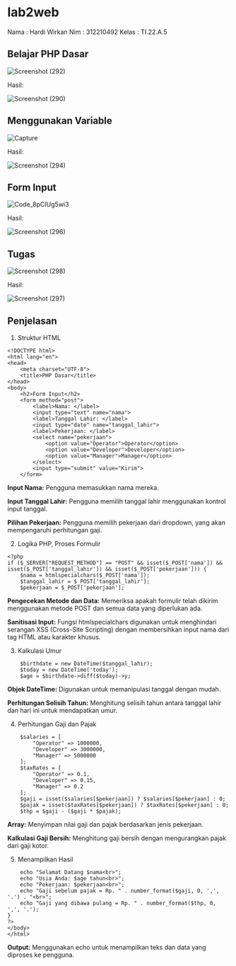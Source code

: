 # lab2web

Nama  : Hardi Wirkan 
Nim   : 312210492 
Kelas : TI.22.A.5

## Belajar PHP Dasar
![Screenshot (292)](https://github.com/Hardi219/Lab2_Web/assets/129932048/9ae86864-e568-4b3c-b524-4b2ef377d426)

Hasil:

![Screenshot (290)](https://github.com/Hardi219/Lab2_Web/assets/129932048/0ea12d5c-a7f7-44c7-8818-d0456ca4e22e)


## Menggunakan Variable
![Capture](https://github.com/Hardi219/Lab2_Web/assets/129932048/7664eb74-0cd9-4b80-ab03-6ab7757ac01f)

Hasil:

![Screenshot (294)](https://github.com/Hardi219/Lab2_Web/assets/129932048/9c700b08-8746-4e17-858e-4d60f59c6c69)


## Form Input
![Code_8pCIUg5wi3](https://github.com/steprtm/lab2web/assets/129705802/a06d70eb-ac57-499b-aa90-8adaeca21364)

Hasil:

![Screenshot (296)](https://github.com/Hardi219/Lab2_Web/assets/129932048/51b13854-6142-4742-aba6-c142cf303837)


## Tugas
![Screenshot (298)](https://github.com/Hardi219/Lab2_Web/assets/129932048/945e1743-25b1-48c8-8241-772986745072)

Hasil:

![Screenshot (297)](https://github.com/Hardi219/Lab2_Web/assets/129932048/692910ca-b685-4109-8717-f1d21970e0af)


## Penjelasan
1. Struktur HTML
```
<!DOCTYPE html>
<html lang="en">
<head>
    <meta charset="UTF-8">
    <title>PHP Dasar</title>
</head>
<body>
    <h2>Form Input</h2>
    <form method="post">
        <label>Nama: </label>
        <input type="text" name="nama">
        <label>Tanggal Lahir: </label>
        <input type="date" name="tanggal_lahir">
        <label>Pekerjaan: </label>
        <select name="pekerjaan">
            <option value="Operator">Operator</option>
            <option value="Developer">Developer</option>
            <option value="Manager">Manager</option>
        </select>
        <input type="submit" value="Kirim">
    </form>
```
**Input Nama:** Pengguna memasukkan nama mereka.

**Input Tanggal Lahir:** Pengguna memilih tanggal lahir menggunakan kontrol input tanggal.

**Pilihan Pekerjaan:** Pengguna memilih pekerjaan dari dropdown, yang akan mempengaruhi perhitungan gaji.

2. Logika PHP, Proses Formulir
```
<?php
if ($_SERVER["REQUEST_METHOD"] == "POST" && isset($_POST['nama']) && isset($_POST['tanggal_lahir']) && isset($_POST['pekerjaan'])) {
    $nama = htmlspecialchars($_POST['nama']);
    $tanggal_lahir = $_POST['tanggal_lahir'];
    $pekerjaan = $_POST['pekerjaan'];
```
**Pengecekan Metode dan Data:** Memeriksa apakah formulir telah dikirim menggunakan metode POST dan semua data yang diperlukan ada.

**Sanitisasi Input:** Fungsi htmlspecialchars digunakan untuk menghindari serangan XSS (Cross-Site Scripting) dengan membersihkan input nama dari tag HTML atau karakter khusus.

3. Kalkulasi Umur
```
    $birthdate = new DateTime($tanggal_lahir);
    $today = new DateTime('today');
    $age = $birthdate->diff($today)->y;
```
**Objek DateTime:** Digunakan untuk memanipulasi tanggal dengan mudah.

**Perhitungan Selisih Tahun:** Menghitung selisih tahun antara tanggal lahir dan hari ini untuk mendapatkan umur.

4. Perhitungan Gaji dan Pajak
```
    $salaries = [
        "Operator" => 1000000,
        "Developer" => 3000000,
        "Manager" => 5000000
    ];
    $taxRates = [
        "Operator" => 0.1,
        "Developer" => 0.15,
        "Manager" => 0.2
    ];
    $gaji = isset($salaries[$pekerjaan]) ? $salaries[$pekerjaan] : 0;
    $pajak = isset($taxRates[$pekerjaan]) ? $taxRates[$pekerjaan] : 0;
    $thp = $gaji - ($gaji * $pajak);
```

**Array:** Menyimpan nilai gaji dan pajak berdasarkan jenis pekerjaan.

**Kalkulasi Gaji Bersih:** Menghitung gaji bersih dengan mengurangkan pajak dari gaji kotor.

5. Menampilkan Hasil
```
    echo "Selamat Datang $nama<br>";
    echo "Usia Anda: $age tahun<br>";
    echo "Pekerjaan: $pekerjaan<br>";
    echo "Gaji sebelum pajak = Rp. " . number_format($gaji, 0, ',', '.') . "<br>";
    echo "Gaji yang dibawa pulang = Rp. " . number_format($thp, 0, ',', '.');
}
?>
</body>
</html>
```
**Output:** Menggunakan echo untuk menampilkan teks dan data yang diproses ke pengguna.




